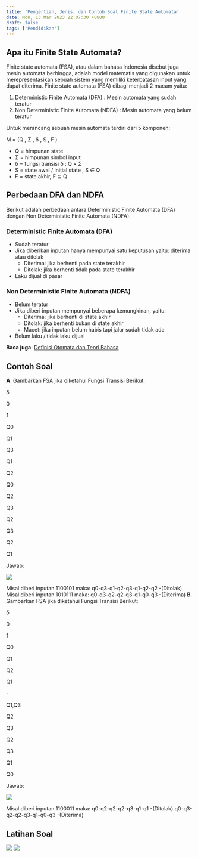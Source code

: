 ```yaml
---
title: 'Pengertian, Jenis, dan Contoh Soal Finite State Automata'
date: Mon, 13 Mar 2023 22:07:30 +0000
draft: false
tags: ['Pendidikan']
---
```


Apa itu Finite State Automata?
------------------------------

Finite state automata (FSA), atau dalam bahasa Indonesia disebut juga mesin automata berhingga, adalah model matematis yang digunakan untuk merepresentasikan sebuah sistem yang memiliki keterbatasan input yang dapat diterima. Finite state automata (FSA) dibagi menjadi 2 macam yaitu:

1.  Deterministic Finite Automata (DFA) : Mesin automata yang sudah teratur
2.  Non Deterministic Finite Automata (NDFA) : Mesin automata yang belum teratur

Untuk merancang sebuah mesin automata terdiri dari 5 komponen:

M = (Q , Σ , δ , S , F )

*   Q = himpunan state
*   Σ = himpunan simbol input
*   δ = fungsi transisi δ : Q × Σ
*   S = state awal / initial state , S ∈ Q
*   F = state akhir, F ⊆ Q

Perbedaan DFA dan NDFA
----------------------

Berikut adalah perbedaan antara Deterministic Finite Automata (DFA) dengan Non Deterministic Finite Automata (NDFA).

### Deterministic Finite Automata (DFA)

*   Sudah teratur
*   Jika diberikan inputan hanya mempunyai satu keputusan yaitu: diterima atau ditolak
    *   Diterima: jika berhenti pada state terakhir
    *   Ditolak: jika berhenti tidak pada state terakhir
*   Laku dijual di pasar

### Non Deterministic Finite Automata (NDFA)

*   Belum teratur
*   Jika diberi inputan mempunyai beberapa kemungkinan, yaitu:
    *   Diterima: jika berhenti di state akhir
    *   Ditolak: jika berhenti bukan di state akhir
    *   Macet: jika inputan belum habis tapi jalur sudah tidak ada
*   Belum laku / tidak laku dijual

**Baca juga**: [Definisi Otomata dan Teori Bahasa](https://blog.ajiekusumadhany.com/definisi-otomata-dan-teori-bahasa/)

Contoh Soal
-----------

**A**. Gambarkan FSA jika diketahui Fungsi Transisi Berikut:

δ

0

1

Q0

Q1

Q3

Q1

Q2

Q0

Q2

Q3

Q2

Q3

Q2

Q1

Jawab:

![](https://blogger.googleusercontent.com/img/b/R29vZ2xl/AVvXsEil-ekR_K7-kQCmcrEHkHWmhu5N-_HDuH3x-81Nx_sicNH4qdhLyC7xY_z3JWKdSGdjO4nxYhvFPhHNSY5p273HekFT-_BE-vCn8LCfUCzo6MyjOwFODSlP4IyNi5tG634oQ42fsGz_EJca1fWtpid0FDRri5o7C2bmQKcQE6t2tp8QNVq95ghmXbR6/w320-h255/IMG_20230308_193715.JPG)

Misal diberi inputan 1100101 maka: q0-q3-q1-q2-q3-q1-q2-q2 -(Ditolak) Misal diberi inputan 1010111 maka: q0-q3-q2-q2-q3-q1-q0-q3 -(Diterima) **B**. Gambarkan FSA jika diketahui Fungsi Transisi Berikut:

δ

0

1

Q0

Q1

Q2

Q1

\-

Q1,Q3

Q2

Q3

Q2

Q3

Q1

Q0

Jawab:

![](https://blogger.googleusercontent.com/img/b/R29vZ2xl/AVvXsEil0I7ZOHGJbFYYBs9NxKiAoKBBttiePDl0jDL5MFl2LsDFdHxBH5dyg4V8FDPYtf81nTScRFp7DKSAfLWtdd368NeX9K0_bsdvimhXgdkrV8_IGZw_Al2Rj8SvPI2OYj7cwRe315VPFs-eL9hVI7ud-ELaHPXQIe-F-AGduTMT_272KLUANa0qlDRV/w320-h245/IMG_20230308_193748.JPG)

Misal diberi inputan 1100011 maka: q0-q2-q2-q2-q3-q1-q1 -(Ditolak) q0-q3-q2-q2-q3-q1-q0-q3 -(Diterima)

Latihan Soal
------------

![](https://blogger.googleusercontent.com/img/b/R29vZ2xl/AVvXsEijGcKYbFyrWi6oWG_Z-xfm_viKQb7tLRRCHfzZr_Tft7Qhws1aAmJYhoRkkqDRzc3yXq0YH8cJcK8tZ2__aM4-yaemVuyKnQyKNs4Ae23_Q64x1dg9ZxNYl0TnDlCup6KTOJzSARKG9Sd-mkvqg9PvYZmF_ZdyV3IYOlxSyJhst1pGOirfljiLNyXb/s1600/IMG_20230308_194733.jpg) ![](https://blogger.googleusercontent.com/img/b/R29vZ2xl/AVvXsEjQSkO3BXWq9Xeo2JwgBO71NM7TXaF8jfyyydZU3BLeawE_Kzt8VgRinZYiKyHfpq5i0s9lqrIBdapwYWj6cE6nFMGzQwMyyW_fJTWVqm48N3jqRKDu1wzI3LvUjPk7rGyXyjRATCAH8LLSwR8jwfzJ7f35IjQQRxbiyB7Ag4zUd1AyKxexaQIPhUK9/s1600/IMG_20230308_194805.jpg)
